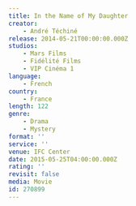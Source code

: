 ```yaml
---
title: In the Name of My Daughter
creator:
    - André Téchiné
release: 2014-05-21T00:00:00.000Z
studios:
    - Mars Films
    - Fidélité Films
    - VIP Cinéma 1
language:
    - French
country:
    - France
length: 122
genre:
    - Drama
    - Mystery
format: ''
service: ''
venue: IFC Center
date: 2015-05-25T04:00:00.000Z
rating: ''
revisit: false
media: Movie
id: 270899
---
```



